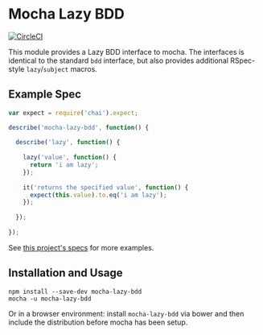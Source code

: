 # Mocha Lazy BDD

[![CircleCI](https://circleci.com/gh/getoutreach/mocha-lazy-bdd.svg?style=svg&circle-token=638a3849414bbaa4dfd773de97d9a421382cb5c0)](https://circleci.com/gh/getoutreach/mocha-lazy-bdd)

This module provides a Lazy BDD interface to mocha. The interfaces is identical to the standard `bdd` interface, but also provides additional RSpec-style `lazy`/`subject` macros.

## Example Spec

```javascript
var expect = require('chai').expect;

describe('mocha-lazy-bdd', function() {
  
  describe('lazy', function() {
    
    lazy('value', function() {
      return 'i am lazy';
    });
    
    it('returns the specified value', function() {
      expect(this.value).to.eq('i am lazy');
    });
    
  });
  
});
```

See [this project's specs](https://github.com/ghempton/mocha-lazy-bdd/blob/master/spec.js) for more examples.

## Installation and Usage

```
npm install --save-dev mocha-lazy-bdd
mocha -u mocha-lazy-bdd
```

Or in a browser environment: install `mocha-lazy-bdd` via bower and then include the distribution before mocha has been setup.
